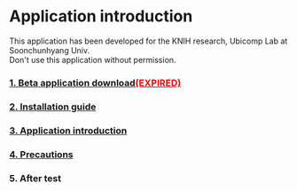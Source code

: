 # Application introduction
This application has been developed for the KNIH research, Ubicomp Lab at Soonchunhyang Univ.<br>
Don't use this application without permission.

### [1. Beta application download<span style="color:red">(EXPIRED)</span>](https://github.com/DHIGHSOUL/UbicompLab-KNIH_iOSDataCollection/blob/main/Introduction/DownloadApp.md)
### [2. Installation guide](https://github.com/DHIGHSOUL/UbicompLab-KNIH_iOSDataCollection/blob/main/Introduction/InstallationGuide.md)
### [3. Application introduction](https://github.com/DHIGHSOUL/UbicompLab-KNIH_iOSDataCollection/blob/main/Introduction/HowToUse.md)
### [4. Precautions](https://github.com/DHIGHSOUL/UbicompLab-KNIH_iOSDataCollection/blob/main/Introduction/Precautions.md)
### 5. After test
